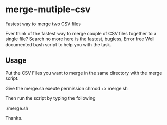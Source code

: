 # merge-mutiple-csv
Fastest way to merge two CSV files

Ever think of the fastest way to merge couple of CSV files together to a single file? Search no more here is the fastest, bugless, Error free Well documented bash script to help you with the task.

## Usage

Put the CSV Files you want to merge in the same directory with the merge script. 

Give the merge.sh exeute permission
chmod +x merge.sh

Then run the script by typing the following

./merge.sh

Thanks.


